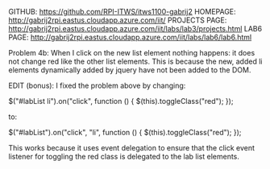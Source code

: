GITHUB: https://github.com/RPI-ITWS/itws1100-gabrij2
HOMEPAGE: http://gabrij2rpi.eastus.cloudapp.azure.com/iit/
PROJECTS PAGE: http://gabrij2rpi.eastus.cloudapp.azure.com/iit/labs/lab3/projects.html
LAB6 PAGE: http://gabrij2rpi.eastus.cloudapp.azure.com/iit/labs/lab6/lab6.html

Problem 4b:
When I click on the new list element nothing happens: it does not change red like the other list elements.
This is because the new, added li elements dynamically added by jquery have not been added to the DOM.

EDIT (bonus):
I fixed the problem above by changing:

$("#labList li").on("click", function () {
$(this).toggleClass("red");
});

to:

$("#labList").on("click", "li", function () {
$(this).toggleClass("red");
});

This works because it uses event delegation to ensure that the click event listener for toggling the red class is delegated to the lab list elements.

